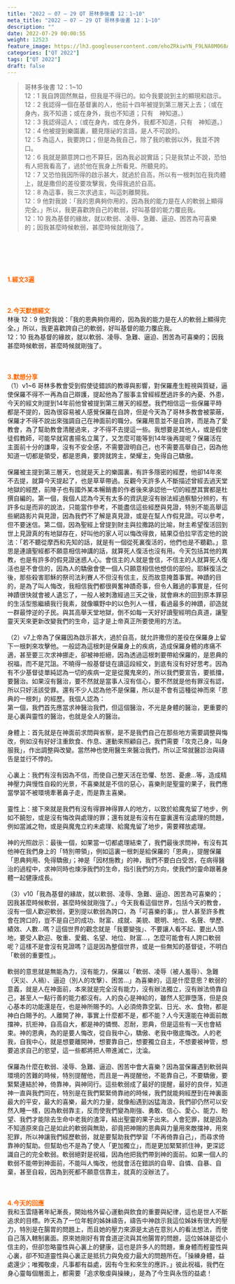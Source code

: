 ```yaml
---
title: "2022 – 07 – 29 QT 哥林多後書 12：1~10"
meta_title: "2022 – 07 – 29 QT 哥林多後書 12：1~10"
description: ""
date: 2022-07-29 00:00:55
weight: 12523
feature_image: https://lh3.googleusercontent.com/ehoZRkiwYN_F9LNA8M068AYxt73EavCZno-PD1cJRuf5BbSkQVUWr3gNEbt5kSs28Pb_Elg17kSrtf9ybWvojWoMV6I4tPM3vGRGDq6GkKkPdL2Gut4QAIw4-uykKUAtNiKgQKntvsU=w800
categories: ["QT 2022"]
tags: ["QT 2022"]
draft: false
---
```


<blockquote>哥林多後書 12：1~10<br />
12：1 我自誇固然無益，但我是不得已的。如今我要說到主的顯現和啟示。<br />
12：2 我認得一個在基督裏的人，他前十四年被提到第三層天上去；（或在身內，我不知道；或在身外，我也不知道；只有　神知道。）<br />
12：3 我認得這人；（或在身內，或在身外，我都不知道，只有　神知道。）<br />
12：4 他被提到樂園裏，聽見隱祕的言語，是人不可說的。<br />
12：5 為這人，我要誇口；但是為我自己，除了我的軟弱以外，我並不誇口。<br />
12：6 我就是願意誇口也不算狂，因為我必說實話；只是我禁止不說，恐怕有人把我看高了，過於他在我身上所看見、所聽見的。<br />
12：7 又恐怕我因所得的啟示甚大，就過於自高，所以有一根刺加在我肉體上，就是撒但的差役要攻擊我，免得我過於自高。<br />
12：8 為這事，我三次求過主，叫這刺離開我。<br />
12：9 他對我說：「我的恩典夠你用的，因為我的能力是在人的軟弱上顯得完全。」所以，我更喜歡誇自己的軟弱，好叫基督的能力覆庇我。<br />
12：10 我為基督的緣故，就以軟弱、凌辱、急難、逼迫、困苦為可喜樂的；因我甚麼時候軟弱，甚麼時候就剛強了。</blockquote><br />
&nbsp;<br />
<br />
&nbsp;<br />
<br />
<span style="color: #ff6600;"><strong>1.經文3遍</strong></span><br />
<br />
&nbsp;<br />
<br />
<span style="color: #ff6600;"><strong>2.今天默想經文</strong></span><br />
林後 12：9 他對我說：「我的恩典夠你用的，因為我的能力是在人的軟弱上顯得完全。」所以，我更喜歡誇自己的軟弱，好叫基督的能力覆庇我。<br />
12：10 我為基督的緣故，就以軟弱、凌辱、急難、逼迫、困苦為可喜樂的；因我甚麼時候軟弱，甚麼時候就剛強了。<br />
<br />
&nbsp;<br />
<br />
<strong><span style="color: #ff6600;">3.默想分享<br />
</span></strong>（1）v1~6 哥林多教會受到假使徒錯誤的教導與影響，對保羅產生輕視與質疑，逼使保羅不得不一再為自己辯護，提起他為了服事主曾經經歷過許多的內憂、外患，今天的經文則提到14年前他曾被提到第三層天的經歷。我們相信這一些保羅平時都是不提的，因為很容易被人感覺保羅在自誇，但是今天為了哥林多教會被蒙蔽，保羅才不得不說出來強調自己在神面前的職分。保羅用意並不是自誇，而是為了愛教會，為了幫助教會清醒過來，才不得不去提這一些。我想要是其他人，或是假使徒假教師，可能早就寫書揚名立萬了，又怎麼可能等到14年後再提呢？保羅活在主面前十分的謙卑，沒有不安全感，不需要證明自己，也不需要高舉自己，因為他知道一切都是領受，都是恩典，要誇就誇主，榮耀主，免得自己驕傲。<br />
<br />
保羅被主提到第三層天，也就是天上的樂園裏，有許多隱密的經歷，他卻14年來不去提，就算今天提起了，也是草草帶過。反觀今天許多人不斷描述曾經去過天堂地獄的經歷，前陣子也有國外某本暢銷書的作者後來承認他一切的經歷其實都是杜撰自編的。第一個，我個人認為今天有太多的資訊是沒有辦法經過察驗分辨的，有許多似是而非的說法，只能當作參考，不能盡信這些經歷與見證，特別不能高舉這些網路影片與見證，因為我們不了解是真見證，或是在幫人作假見證。可以參考，但不要迷信。第二個，因為聖經上曾提到財主與拉撒路的比喻，財主希望復活回到世上見證真的有地獄存在，好叫他的家人可以悔改得救，結果亞伯拉罕否定他的說法：「若不聽從摩西和先知的話，就是有一個從死裏復活的，他們也是不聽勸。」意思是連讀聖經都不願意相信神講的話，就算死人復活也沒有用。今天包括其他的異教，也是有許多的假見證迷惑人心。會信主的人就是會信，不信主的人就算死人復活也是不會信的，因為人的驕傲會使一個人只願意相信他想信的部份。耶穌復活之後，那些殺害耶穌的祭司法利賽人不但沒有信主，反而故意掩蓋事實。神蹟的目的，是為了叫人悔改，我相信我們都很興奮神蹟奇事，但令人難過的事實是，任何神蹟很快就會被人遺忘了，一般人被刺激經過三天之後，就會麻木的回到原本罪惡的生活型態繼續我行我素，就像曠野中的以色列人一樣，看過最多的神蹟，卻造就一群最悖逆的子民。與其高舉天堂地獄，倒不如每一天好好讀聖經明白真道，讓聖靈天天來更新改變我們的生命，這才是上帝真正所要使用的方法。<br />
<br />
（2）v7上帝為了保羅因為啟示甚大，過於自高，就允許撒但的差役在保羅身上留下一根刺來攻擊他。一般認為這根刺是保羅身上的疾病，造成保羅身體的疼痛不適，甚至要三次求神挪走，卻被神拒絕，因為透過這根刺要帶給保羅的，是恩典的祝福，而不是咒詛。不曉得一般基督徒在讀這段經文，到底有沒有好好思考。因為有不少基督徒單純認為一切的疾病一定是從魔鬼來的，所以我們要宣告，要抵擋，要醫治。如果沒有醫治，要不然就是當事人沒有信心，要不然就是他有罪沒有認，所以只好活該受罪。還有不少人認為他不是保羅，所以是不會有這種從神而來「恩典的一根刺」的經歷。我個人認為：<br />
第一個，我們首先應當求神醫治我們，但這個醫治，不光是身體的醫治，更重要的是心裏與靈性的醫治，也就是全人的醫治。<br />
<br />
身體上：首先就是在神面前求問與省察，是不是我們自己在那些地方需要調整與悔改，例如沒有好好注重飲食、作息、運動來照顧自己，我們需要「攻克己身，叫身服我」，作出調整與改變。當然神也使用醫生來醫治我們，所以正常就醫診治與禱告是並行不悖的。<br />
<br />
心裏上：我們有沒有因為不信，而使自己整天活在恐懼、愁苦、憂慮…等，造成精神壓力與慢性自殺的光景，不喜樂就是不信的惡心，喜樂則是聖靈的果子，我們應當學習不被環境牽著鼻子走，而是靠主喜樂。<br />
<br />
靈性上：接下來就是我們有沒有得罪神得罪人的地方，以致於給魔鬼留了地步，例如不饒恕，或是沒有悔改與處理的罪；還有就是有沒有在靈裏還有沒處理的問題，例如當滅之物，或是與魔鬼立約未處理、給魔鬼留了地步，需要釋放處理。<br />
<br />
神的光照啟示：最後一個，如果當一切都處理結束了，我們最後求問神，有沒有其他神在我們身上的「特別帶領」，例如這裏一根刺是給保羅的「恩典」，提醒保羅「恩典夠用、免得驕傲」；神是「因材施教」的神，我們不要白白受苦，在病得醫治的過程中，求神同時也煉淨我們的生命，指引我們的方向，使我們的靈命跟著身體一起健康成長。<br />
<br />
（3）v10「我為基督的緣故，就以軟弱、凌辱、急難、逼迫、困苦為可喜樂的；因我甚麼時候軟弱，甚麼時候就剛強了。」今天我看這個世界，包括今天的教會，沒有一個人歡迎軟弱，更別提以軟弱為誇口，為「可喜樂的事」。世人甚至許多教會在誇口的，豈不是自己的成功、財富、成就、美貌、聰明、地位、名聲、學歷、績效、人數…嗎？這個世界的觀念就是「我要變強」、不要讓人看不起、要出人頭地，要受人歡迎、敬重、愛戴、名望、地位、財富…，怎麼可能會有人誇口軟弱呢？這樣不是會沒有見證嗎？這是因為整個世界，或是一些無知的基督徒，不明白「軟弱的重要性」。<br />
<br />
軟弱的意思就是無能為力，沒有能力，保羅以「軟弱、凌辱（被人羞辱）、急難（天災、人禍）、逼迫（別人的攻擊）、困苦…」為喜樂的，這是什麼意思？軟弱的意義，就是人在神面前，本來就是完全沒有能力，沒有辦法獨立，沒有辦法倚靠自己，甚至人一點行善的能力都沒有。人的良心是神給的，雖然人犯罪墮落，但是良心基本的功能還是在，也是神所賜予的。人必須倚靠空氣、日光、水、食物，都是神白白賜予的。人離開了神，事實上什麼都不是，都不能？人今天還能在神面前敵擋神，抗拒神，自高自大，都是神的憐憫、忍耐，恩典，但是這些有一天也會結束。神的恩典，為的是要人悔改，從自我中心，驕傲、老我中徹底悔改。人的老我，自我中心，就是想要離開神，想要靠自己，想要獨立自主，不想要被神管，想要追求自己的慾望，這一些都將把人帶進滅亡，沈淪。<br />
<br />
保羅為什麼在軟弱、凌辱、急難、逼迫、困苦中會大喜樂？因為當保羅遇到軟弱與環境的苦難的時候，特別提醒他，而且是一再提醒他，不能靠自己，不要驕傲，要緊緊連結於神，倚靠神，與神同行。這些軟弱成了最好的提醒，最好的良伴，知道神一直與我們同在，特別是在我們緊緊倚靠祂的時候，我們就能夠經歷到在神裏面最大的平安，最大的喜樂，最大的力量，就像船遇到凶猛海浪，我們卻仍然可以安然入睡一樣，因為軟弱靠主，反而使我們變為剛強、勇敢、信心、愛心、能力、盼望、我們才能除去生命中老我的渣滓，結出聖靈的果子出來。人會犯罪，就是因為不知道原來自己是如此的軟弱與無助，卻竟把神賜的恩典與力量用來敵擋神，用來犯罪，所以神讓我們經歷軟弱，就是要幫助我們學習「不再倚靠自己」，而尋求倚靠神的幫助。但幫助也不是為了使人「更加獨立」，而是更加緊緊抓住神，更深認識自己的完全軟弱。軟弱絕對是祝福，因為他把我們帶到神的面前。如果一個人的軟弱不能帶到神面前，不能叫人悔改，他就會活在錯誤的自卑、自憐、自暴、自棄，甚至自殺，因為到死都不願意信靠主，就真的沒辦法了。<br />
<br />
&nbsp;<br />
<br />
<strong><span style="color: #ff6600;">4.今天的回應<br />
</span></strong>我和玉雲隨著年紀漸長，開始格外留心運動與飲食的重要與紀律，這也是世人不斷追求的目標。昨天為了一位年輕的姊妹禱告，禱告中神啟示我這位姊妹有很大的壓力，特別是在腸胃的問題上，而且她的壓力來源是太過在意別人的看法想法，而使自己落入轄制裏面。原來她剛好有胃食道逆流與其他腸胃的問題，這位姊妹是從小信主的，但卻忽略靈性與心裏上的健康，這也是許多人的問題，重身體而輕靈性與心裏，卻不知道靈性與心裏正是抵抗力與免疫力最大的問題所在。「操練身體，益處還少；唯獨敬虔，凡事都有益處，因有今生和來生的應許。」彼此祝福，我們在身心靈每個層面上，都需要「追求敬虔與操練」，是為了今生與永恆的益處！
        